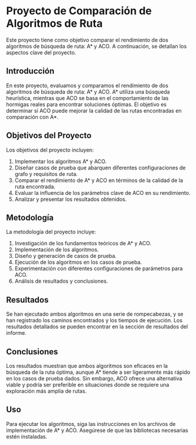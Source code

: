 # Proyecto de Comparación de Algoritmos de Ruta

Este proyecto tiene como objetivo comparar el rendimiento de dos algoritmos de búsqueda de ruta: A* y ACO. A continuación, se detallan los aspectos clave del proyecto.

## Introducción

En este proyecto, evaluamos y comparamos el rendimiento de dos algoritmos de búsqueda de ruta: A* y ACO. A* utiliza una búsqueda heurística, mientras que ACO se basa en el comportamiento de las hormigas reales para encontrar soluciones óptimas. El objetivo es determinar si ACO puede mejorar la calidad de las rutas encontradas en comparación con A*.

## Objetivos del Proyecto

Los objetivos del proyecto incluyen:

1. Implementar los algoritmos A* y ACO.
2. Diseñar casos de prueba que abarquen diferentes configuraciones de grafo y requisitos de ruta.
3. Comparar el rendimiento de A* y ACO en términos de la calidad de la ruta encontrada.
4. Evaluar la influencia de los parámetros clave de ACO en su rendimiento.
5. Analizar y presentar los resultados obtenidos.

## Metodología

La metodología del proyecto incluye:

1. Investigación de los fundamentos teóricos de A* y ACO.
2. Implementación de los algoritmos.
3. Diseño y generación de casos de prueba.
4. Ejecución de los algoritmos en los casos de prueba.
5. Experimentación con diferentes configuraciones de parámetros para ACO.
6. Análisis de resultados y conclusiones.

## Resultados

Se han ejecutado ambos algoritmos en una serie de rompecabezas, y se han registrado los caminos encontrados y los tiempos de ejecución. Los resultados detallados se pueden encontrar en la sección de resultados del informe.

## Conclusiones

Los resultados muestran que ambos algoritmos son eficaces en la búsqueda de la ruta óptima, aunque A* tiende a ser ligeramente más rápido en los casos de prueba dados. Sin embargo, ACO ofrece una alternativa viable y podría ser preferible en situaciones donde se requiere una exploración más amplia de rutas.

## Uso

Para ejecutar los algoritmos, siga las instrucciones en los archivos de implementación de A* y ACO. Asegúrese de que las bibliotecas necesarias estén instaladas.
